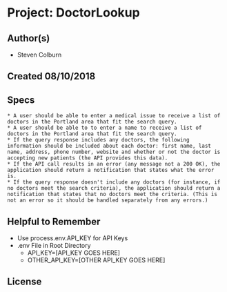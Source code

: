 # Project: DoctorLookup

## Author(s)

  * Steven Colburn

## Created 08/10/2018

## Specs

    * A user should be able to enter a medical issue to receive a list of doctors in the Portland area that fit the search query.
    * A user should be able to to enter a name to receive a list of doctors in the Portland area that fit the search query.
    * If the query response includes any doctors, the following information should be included about each doctor: first name, last name, address, phone number, website and whether or not the doctor is accepting new patients (the API provides this data).
    * If the API call results in an error (any message not a 200 OK), the application should return a notification that states what the error is.
    * If the query response doesn't include any doctors (for instance, if no doctors meet the search criteria), the application should return a notification that states that no doctors meet the criteria. (This is not an error so it should be handled separately from any errors.)

## Helpful to Remember

  * Use process.env.API_KEY for API Keys
  * .env File in Root Directory
    * API_KEY=[API_KEY GOES HERE]
    * OTHER_API_KEY=[OTHER API_KEY GOES HERE]

## License

